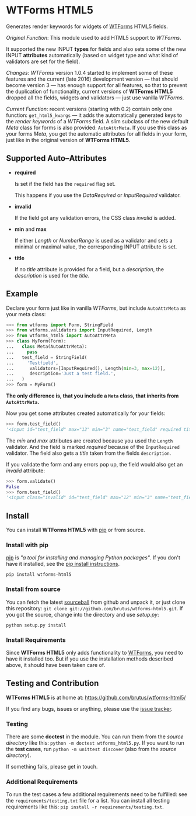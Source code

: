 # WTForms HTML5

Generates render keywords for widgets of [WTForms][] HTML5 fields.

_Original Function_: This module used to add HTML5 support to _WTForms_.

It supported the new INPUT __types__ for fields and also sets some of the new
INPUT __attributes__ automatically (based on widget type and what kind of
validators are set for the field).

_Changes_: _WTForms_ version 1.0.4 started to implement some of these features
and the current (late 2016) development version — that should become version 3 —
has enough support for all features, so that to prevent the duplication of
functionality, current versions of __WTForms HTML5__ dropped all the fields,
widgets and validators — just use vanilla _WTForms_.

_Current Function_: recent versions (starting with 0.2) contain only one
function: `get_html5_kwargs` — it adds the automatically generated keys to the
_render keywords_ of a _WTForms_ field. A slim subclass of the new default
_Meta_ class for forms is also provided: `AutoAttrMeta`. If you use this class
as your forms _Meta_, you get the automatic attributes for all fields in your
form, just like in the original version of __WTForms HTML5__.


## Supported Auto–Attributes

- __required__

  Is set if the field has the ``required`` flag set.

  This happens if you use the _DataRequired_ or _InputRequired_ validator.

- __invalid__

  If the field got any validation errors, the CSS class _invalid_ is added.

- __min__ and __max__

  If either _Length_ or _NumberRange_ is used as a validator and sets a minimal
  or maximal value, the corresponding INPUT attribute is set.

- __title__

  If no _title_ attribute is provided for a field, but a _description_, the
  _description_ is used for the _title_.


## Example

Declare your form just like in vanilla _WTForms_, but include `AutoAttrMeta`
as your meta class:

```py
>>> from wtforms import Form, StringField
>>> from wtforms.validators import InputRequired, Length
>>> from wtforms_html5 import AutoAttrMeta
>>> class MyForm(Form):
...   class Meta(AutoAttrMeta):
...     pass
...   test_field = StringField(
...     'Testfield',
...      validators=[InputRequired(), Length(min=3, max=12)],
...      description='Just a test field.',
...   )
>>> form = MyForm()
```

__The only difference is, that you include a `Meta` class, that inherits from
`AutoAttrMeta`.__

Now you get some attributes created automatically for your fields:

```py
>>> form.test_field()
'<input id="test_field" max="12" min="3" name="test_field" required title="Just a test field." type="text" value="">'
```

The _min_ and _max_ attributes are created because you used the `Length`
validator. And the field is marked _required_ because of the `InputRequired` validator. The field also gets a _title_ taken from the fields `description`.

If you validate the form and any errors pop up, the field would also get an
_invalid_ attribute:

```py
>>> form.validate()
False
>>> form.test_field()
'<input class="invalid" id="test_field" max="12" min="3" name="test_field" required title="Just a test field." type="text" value="">'
```


## Install

You can install __WTForms HTML5__ with [pip][] or from source.

### Install with pip

[pip][] is _"a tool for installing and managing Python packages"_. If you don't
have it installed, see the [pip install instructions][].

`pip install wtforms-html5`

### Install from source

You can fetch the latest [sourceball][] from github and unpack it, or just
clone this repository: `git clone git://github.com/brutus/wtforms-html5.git`.
If you got the source, change into the directory and use _setup.py_:

`python setup.py install`

### Install Requirements

Since __WTForms HTML5__ only adds functionality to [WTForms][], you need to
have it installed too. But if you use the installation methods described
above, it should have been taken care of.


## Testing and Contribution

__WTForms HTML5__ is at home at: https://github.com/brutus/wtforms-html5/

If you find any bugs, issues or anything, please use the [issue tracker][].

### Testing

There are some __doctest__ in the module. You can run them from the _source
directory_ like this: `python -m doctest wtforms_html5.py`. If you want to
run the __test cases__, run `python -m unittest discover`  (also from the
_source directory_).

If something fails, please get in touch.

### Additional Requirements

To run the test cases a few additional requirements need to be fulfilled: see
the `requirements/testing.txt` file for a list. You can install all testing
requirements like this: ``pip install -r requirements/testing.txt``.



[home]: https://github.com/brutus/wtforms-html5/
[sourceball]: https://github.com/brutus/wtforms-html5/zipball/master
[issue tracker]: https://github.com/brutus/wtforms-html5/issues
[WTForms]: http://wtforms.simplecodes.com/
[pip]: http://www.pip-installer.org/en/latest/index.html
[pip install instructions]: http://www.pip-installer.org/en/latest/installing.html
